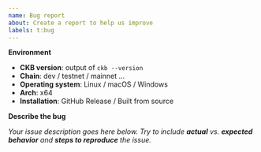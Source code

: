 ```yaml
---
name: Bug report
about: Create a report to help us improve
labels: t:bug
---
```


**Environment**

- **CKB version**: output of `ckb --version`
- **Chain**: dev / testnet / mainnet ...
- **Operating system**: Linux / macOS / Windows
- **Arch**: x64
- **Installation**: GitHub Release / Built from source

**Describe the bug**

_Your issue description goes here below. Try to include **actual** vs. **expected behavior** and **steps to reproduce** the issue._
